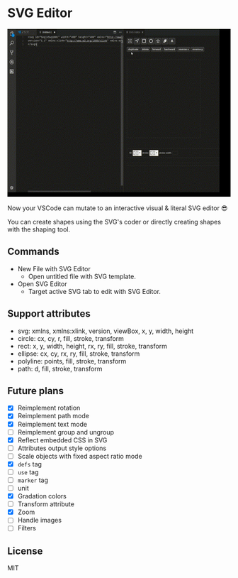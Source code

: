 # SVG Editor

![sample](images/out.gif)

Now your VSCode can mutate to an interactive visual & literal SVG editor 😎

You can create shapes using the SVG's coder or directly creating shapes with the shaping tool.

## Commands

- New File with SVG Editor
  - Open untitled file with SVG template.
- Open SVG Editor
  - Target active SVG tab to edit with SVG Editor.

## Support attributes

- svg: xmlns, xmlns:xlink, version, viewBox, x, y, width, height
- circle: cx, cy, r, fill, stroke, transform
- rect: x, y, width, height, rx, ry, fill, stroke, transform
- ellipse: cx, cy, rx, ry, fill, stroke, transform
- polyline: points, fill, stroke, transform
- path: d, fill, stroke, transform

## Future plans

- [x] Reimplement rotation
- [x] Reimplement path mode
- [x] Reimplement text mode
- [ ] Reimplement group and ungroup
- [x] Reflect embedded CSS in SVG
- [ ] Attributes output style options
- [ ] Scale objects with fixed aspect ratio mode
- [x] `defs` tag
- [ ] `use` tag
- [ ] `marker` tag
- [ ] unit
- [x] Gradation colors
- [ ] Transform attribute
- [x] Zoom
- [ ] Handle images
- [ ] Filters

## License

MIT
